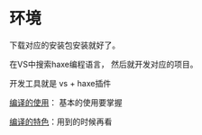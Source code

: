 # 环境

下载对应的安装包安装就好了。

在VS中搜索haxe编程语言， 然后就开发对应的项目。&#x20;

开发工具就是 vs + haxe插件



[编译的使用](https://haxe.org/manual/compiler-usage.html)：  基本的使用要掌握

[编译的特色](https://haxe.org/manual/cr-features.html)：用到的时候再看





